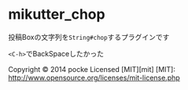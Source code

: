 mikutter_chop
===================

投稿Boxの文字列を`String#chop`するプラグインです

`<C-h>`でBackSpaceしたかった

Copyright &copy; 2014 pocke
Licensed [MIT][mit]
[MIT]: http://www.opensource.org/licenses/mit-license.php
